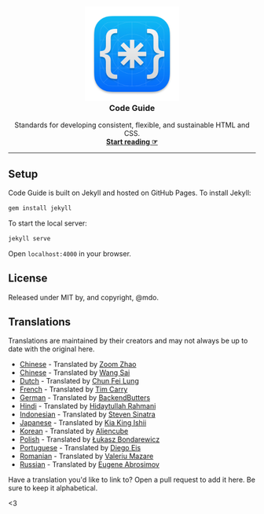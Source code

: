 <h3 align="center">
  <a href="https://codeguide.co/">
    <img src="code-guide-logo.png" alt="Code Guide logo" width="192" height="192">
  </a>
  <br>
  Code Guide
</h3>

<p align="center" markdown="1">
  Standards for developing consistent, flexible, and sustainable HTML and CSS.
  <br>
  <a href="https://codeguide.co"><strong>Start reading ☞</strong></a>
</p>

---

## Setup

Code Guide is built on Jekyll and hosted on GitHub Pages. To install Jekyll:

```sh
gem install jekyll
```

To start the local server:

```sh
jekyll serve
```

Open `localhost:4000` in your browser.

## License

Released under MIT by, and copyright, @mdo.

## Translations

Translations are maintained by their creators and may not always be up to date with the original here.

- [Chinese](http://zoomzhao.github.io/code-guide/) - Translated by [Zoom Zhao](https://github.com/ZoomZhao)
- [Chinese](http://codeguide.bootcss.com/) - Translated by [Wang Sai](https://github.com/wangsai)
- [Dutch](http://chunfeilung.github.io/code-guide/) - Translated by [Chun Fei Lung](https://github.com/chunfeilung)
- [French](http://pixelastic.github.io/code-guide/) - Translated by [Tim Carry](https://github.com/pixelastic/)
- [German](http://BackendButters.github.io/code-guide/) - Translated by [BackendButters](https://github.com/BackendButters)
- [Hindi](https://hidaytrahman.github.io/code-guide/) - Translated by [Hidaytullah Rahmani](https://github.com/hidaytrahman)
- [Indonesian](http://diagramatics.github.io/code-guide-id) - Translated by [Steven Sinatra](http://diagramatics.me)
- [Japanese](http://kia-king.com/code-guide/) - Translated by [Kia King Ishii](https://github.com/kiaking)
- [Korean](http://code-guide.aliencube.org/) - Translated by [Aliencube](https://github.com/aliencube)
- [Polish](http://bondarewicz.github.io/code-guide/) - Translated by [Łukasz Bondarewicz](https://github.com/bondarewicz)
- [Portuguese](http://diegoeis.github.io/code-guide/) - Translated by [Diego Eis](http://tableless.com.br/)
- [Romanian](http://vmazare.github.io/code-guide-romanian/) - Translated by [Valeriu Mazare](https://github.com/vmazare)
- [Russian](http://sadcitizen.github.io/code-guide/) - Translated by [Eugene Abrosimov](https://github.com/sadcitizen)

Have a translation you'd like to link to? Open a pull request to add it here. Be sure to keep it alphabetical.

<3
